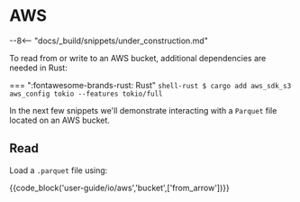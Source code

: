 # AWS

--8<-- "docs/_build/snippets/under_construction.md"

To read from or write to an AWS bucket, additional dependencies are needed in Rust:

=== ":fontawesome-brands-rust: Rust"
    ``` shell-rust
    $ cargo add aws_sdk_s3 aws_config tokio --features tokio/full
    ```

In the next few snippets we'll demonstrate interacting with a `Parquet` file
located on an AWS bucket.

## Read


Load a `.parquet` file using:

{{code_block('user-guide/io/aws','bucket',['from_arrow'])}}
